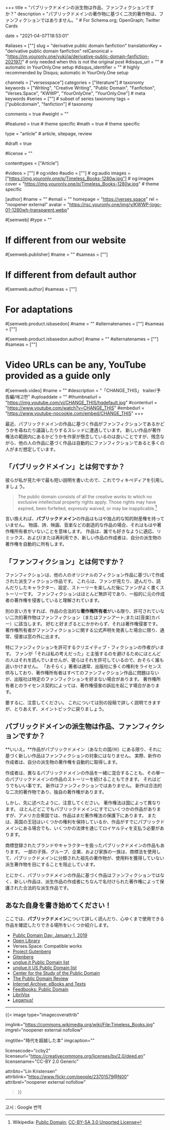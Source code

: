 +++
title = "パブリックドメインの派生物は作品、ファンフィクションですか？"
description = "パブリックドメインの著作物に基づく二次的著作物は、ファンフィクションではありません。"  # For Schema.org; OpenGraph; Twitter Cards

date = "2021-04-07T18:53:01"

#aliases = [""]
slug = "derivative public domain fanfiction"
translationKey = "derivative public domain fanfiction"
relCanonical = "https://im.youronly.one/yuki/ja/derivative-public-domain-fanfiction-202197/"                           # only needed when this is not the original post
#disqus_url = ""                                                    # automatic in YourOnly.One setup
#disqus_identifier = ""                                             # highly recommended by Disqus; automatic in YourOnly.One setup

channels = ["versesspace"]
categories = ["literature"]                           # taxonomy
keywords = ["Writing", "Creative Writing", "Public Domain", "Fanfiction", "Verses.Space", "KWWP", "YourOnlyOne", "YourOnly.One"]                             # meta keywords
#series = [""]                               # subset of series taxonomy
tags = ["publicdomain", "fanfiction"]                                 # taxonomy

comments = true
#weight = ""

#featured = true                              # theme specific
#math = true                                  # theme specific

type = "article"                                                           # article, sitepage, review

#draft = true

#license = ""

contenttypes = ["Article"]

#videos = [""]                                # og:video
#audio = [""]                               # og:audio
images = ["https://img.youronly.one/p/Timeless_Books-1280w.jpg"]    # og:images
cover = "https://img.youronly.one/p/Timeless_Books-1280w.jpg"       # theme specific

[author]
#name = ""
#email = ""
homepage = "https://verses.space"
rel = "noopener external"
avatar = "https://rsc.youronly.one/img/y/KWWP-logo-01-1280wh-transparent.webp"

#[semweb]
#type = ""

# If different from our website
#[semweb.publisher]
#name = ""
#sameas = [""]

# If different from default author
#[semweb.author]
#sameas = [""]

# For adaptations
#[semweb.product.isbasedon]
#name = ""
#alternatenames = [""]
#sameas = [""]

#[semweb.product.isbasedon.author]
#name = ""
#alternatenames = [""]
#sameas = [""]

# Video URLs can be any, YouTube provided as a guide only
#[semweb.video]
#name = ""
#description = "「CHANGE_THIS」 trailer/予告編/예고편"
#uploaddate = ""
#thumbnailurl = "https://img.youtube.com/vi/CHANGE_THIS/hqdefault.jpg"
#contenturl = "https://www.youtube.com/watch?v=CHANGE_THIS"
#embedurl = "https://www.youtube-nocookie.com/embed/CHANGE_THIS"
+++

最近、パブリックドメインの作品に基づく作品がファンフィクションであるかどうかを尋ねたり議論したりするスレッドに遭遇しています。 新しい作品が著作権法の範囲内にあるかどうかを作家が懸念しているのは良いことですが、残念ながら、他の人の作品に基づく作品は自動的にファンフィクションであると多くの人がまだ想定しています。

<!--more-->

## 「パブリックドメイン」とは何ですか？
彼らが私が見た中で最も短い説明を書いたので、これでウィキペディアを引用しましょう。

> The public domain consists of all the creative works to which no exclusive intellectual property rights apply. Those rights may have expired, been forfeited, expressly waived, or may be inapplicable.[^a]

言い換えれば、**パブリックドメイン**の作品はもはや独占的な知的財産権を持っていません。 物語、詩、映画、音楽などの創造的な作品の場合、それはもはや著作権所有者がいないことを意味します。 作品は、誰でも好きなように適応、リミックス、および/または再利用でき、新しい作品の作成者は、自分の派生物の著作権を自動的に所有します。

[^a]: Wikipedia: [Public Domain](https://en.wikipedia.org/wiki/Public_domain); [CC-BY-SA 3.0 Unported License](https://en.wikipedia.org/wiki/Wikipedia:Text_of_Creative_Commons_Attribution-ShareAlike_3.0_Unported_License)

## 「ファンフィクション」とは何ですか？
ファンフィクションは、他の人のオリジナルのフィクション作品に基づいて作成された派生フィクション作品です。 これらは、ファンが見たり、遊んだり、読んだりしたキャラクター、設定、ストーリーを楽しんだ後にファンがよく書くストーリーです。 ファンフィクションはほとんど無許可であり、一般的に元の作成者の著作権を侵害していると理解されています。

別の言い方をすれば、作品の合法的な**著作権所有者**がいる限り、許可されていない二次的著作物はファンフィクション（またはファンアート;または[音楽]カバー）に該当します。 好むと好まざるとにかかわらず、それは著作権侵害です。 著作権所有者がファンフィクションに関する公式声明を発表した場合に限り、通常、侵害は窓の外に出ます。

特にファンフィクションを許可するクリエイティブ・フィクションの作者がいます。 ファンが「それは私の考えだった」と主張するのを避けるためにほとんどの人はそれを読んでいませんが、彼らはそれを許可しているので、おそらく誰も追いかけません。 「おそらく」著者は通常、出版社に多くの権利をライセンス供与しており、著作権所有者はすべてのファンフィクション作品に問題はないが、出版社は特定のファンフィクションを好まない場合があります。 著作権所有者とのライセンス契約によっては、著作権侵害の訴訟を起こす場合があります。

要するに、注意してください。 これについては別の投稿で詳しく説明できますが、とりあえず、メイントピックに戻りましょう。

## パブリックドメインの派生物は作品、ファンフィクションですか？
**いいえ。**作品がパブリックドメイン（あなたの国/州）にある限り、それに基づく新しい作品はファンフィクションの対象にはなりません。 実際、新作の作成者は、自分の派生物の著作権を自動的に取得します。

作成者は、異なるパブリックドメインの作品を一緒に混合することも、その単一のパブリックドメインの作品のストーリーを続けることもできます。 それはどうでもいい事です。 新作はファンフィクションではありません。 新作は合法的な二次的著作物であり、独自の著作権があります。

しかし、先に述べたように、注意してください。 著作権法は国によって異なります。 ほとんどどこでもパブリックドメインにすでにいくつかの作品がありますが、アメリカ合衆国では、作品はまだ著作権法の保護下にあります。 または、英国の王冠はいくつかの権利を保持しているか、作品がすでにパブリックドメインにある場合でも、いくつかの法律を通じてロイヤルティを支払う必要があります。

商標登録されたブランドやキャラクターを扱ったパブリックドメインの作品もあります。 一部の子孫、グループ、企業、および家族の一族は、商標法を使用して、パブリックドメインに分類された祖先の著作物が、使用料を獲得していない派生著作物を目にすることを阻止しています。

とにかく、パブリックドメインの作品に基づく作品はファンフィクションではなく、新しい作品は、派生作品の作成者にちなんで名付けられた著作権によって保護された合法的な派生作品です。

## あなた自身を書き始めてください！
ここでは、**パブリックドメイン**について詳しく読んだり、心ゆくまで使用できる作品を確認したりできる場所をいくつか紹介します。

* [Public Domain Day: January 1, 2019](https://law.duke.edu/cspd/publicdomainday/2019/)
* [Open Library](https://openlibrary.org)
* Verses.Space: Compatible works
* [Project Gutenberg](https://www.gutenberg.org)
* [Gitenberg](https://www.gitenberg.org/)
* [unglue.it Public Domain list](https://unglue.it/free/kw.fiction/cc0/)
* [unglue.it US Public Domain list](https://unglue.it/free/kw.fiction/pd-us/)
* [Center for the Study of the Public Domain](hhttps://law.duke.edu/cspd/)
* [The Public Domain Review](https://publicdomainreview.org/)
* [Internet Archive: eBooks and Texts](https://archive.org/details/texts)
* [Feedbooks: Public Domain](http://www.feedbooks.com/publicdomain)
* [LibriVox](https://librivox.org/)
* [Legamus!](https://legamus.eu/blog/)

-------

{{< image
  type="imagecoverattrib"

  imglink="https://commons.wikimedia.org/wiki/File:Timeless_Books.jpg"
  imgrel="noopener external nofollow"

  imgtitle="時代を超越した本"
  imgcaption=""

  licensecode="ccby2"
  licenseurl="https://creativecommons.org/licenses/by/2.0/deed.en"
  licensename="CC-BY 2.0 Generic"

  attribto="Lin Kristensen"
  attriblink="https://www.flickr.com/people/23701579@N00"
  attribrel="noopener external nofollow"
>}}

-------

고시 : Google 번역
